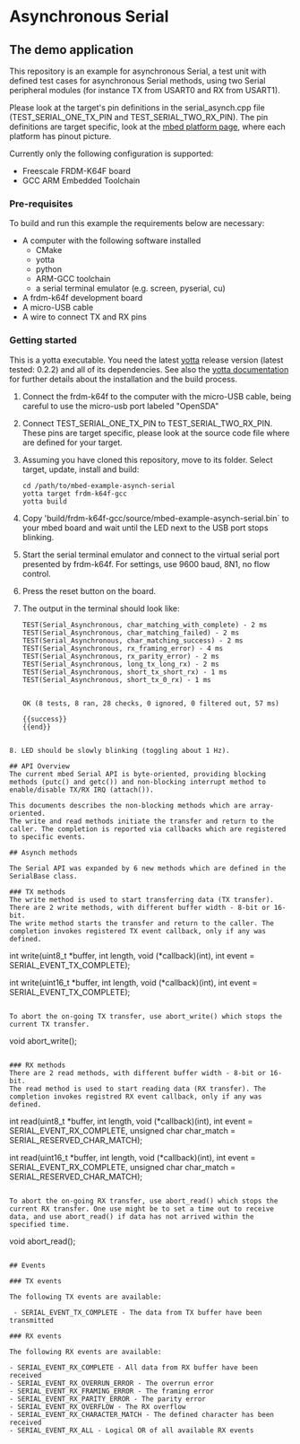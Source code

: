 # Asynchronous Serial

## The demo application

This repository is an example for asynchronous Serial, a test unit with defined test cases for asynchronous Serial methods, using two Serial peripheral modules (for instance TX from USART0 and RX from USART1).

Please look at the target's pin definitions in the serial_asynch.cpp file (TEST_SERIAL_ONE_TX_PIN and TEST_SERIAL_TWO_RX_PIN).
The pin definitions are target specific, look at the [mbed platform page](https://developer.mbed.org/platforms), where each platform has pinout picture.

Currently only the following configuration is supported:
- Freescale FRDM-K64F board
- GCC ARM Embedded Toolchain

### Pre-requisites

To build and run this example the requirements below are necessary:
* A computer with the following software installed
  * CMake
  * yotta
  * python
  * ARM-GCC toolchain
  * a serial terminal emulator (e.g. screen, pyserial, cu)
* A frdm-k64f development board
* A micro-USB cable
* A wire to connect TX and RX pins

### Getting started
This is a yotta executable. You need the latest [yotta](https://github.com/ARMmbed/yotta) release version (latest tested: 0.2.2) and all of its dependencies. See also the [yotta documentation](http://armmbed.github.io/yotta/) for further details about the installation and the build process.

1. Connect the frdm-k64f to the computer with the micro-USB cable, being careful to use the micro-usb port labeled "OpenSDA"

2. Connect TEST_SERIAL_ONE_TX_PIN to TEST_SERIAL_TWO_RX_PIN. These pins are target specific, please look at the source code file where are defined for your target.

3. Assuming you have cloned this repository, move to its folder. Select target, update, install and build:
    ```
    cd /path/to/mbed-example-asynch-serial
    yotta target frdm-k64f-gcc
    yotta build
    ```

4. Copy 'build/frdm-k64f-gcc/source/mbed-example-asynch-serial.bin` to your mbed board and wait until the LED next to the USB port stops blinking.

5. Start the serial terminal emulator and connect to the virtual serial port presented by frdm-k64f. For settings, use 9600 baud, 8N1, no flow control.

6. Press the reset button on the board.

7. The output in the terminal should look like:
    ```
    TEST(Serial_Asynchronous, char_matching_with_complete) - 2 ms
    TEST(Serial_Asynchronous, char_matching_failed) - 2 ms
    TEST(Serial_Asynchronous, char_matching_success) - 2 ms
    TEST(Serial_Asynchronous, rx_framing_error) - 4 ms
    TEST(Serial_Asynchronous, rx_parity_error) - 2 ms
    TEST(Serial_Asynchronous, long_tx_long_rx) - 2 ms
    TEST(Serial_Asynchronous, short_tx_short_rx) - 1 ms
    TEST(Serial_Asynchronous, short_tx_0_rx) - 1 ms


    OK (8 tests, 8 ran, 28 checks, 0 ignored, 0 filtered out, 57 ms)

    {{success}}
    {{end}}
```

8. LED should be slowly blinking (toggling about 1 Hz).

## API Overview
The current mbed Serial API is byte-oriented, providing blocking methods (putc() and getc()) and non-blocking interrupt method to enable/disable TX/RX IRQ (attach()).

This documents describes the non-blocking methods which are array-oriented.
The write and read methods initiate the transfer and return to the caller. The completion is reported via callbacks which are registered to specific events.

## Asynch methods

The Serial API was expanded by 6 new methods which are defined in the SerialBase class.

### TX methods
The write method is used to start transferring data (TX transfer). There are 2 write methods, with different buffer width - 8-bit or 16-bit.
The write method starts the transfer and return to the caller. The completion invokes registered TX event callback, only if any was defined.
```
int write(uint8_t *buffer, int length, void (*callback)(int), int event = SERIAL_EVENT_TX_COMPLETE);

int write(uint16_t *buffer, int length, void (*callback)(int), int event = SERIAL_EVENT_TX_COMPLETE);

```

To abort the on-going TX transfer, use abort_write() which stops the current TX transfer.
```
void abort_write();
```

### RX methods
There are 2 read methods, with different buffer width - 8-bit or 16-bit.
The read method is used to start reading data (RX transfer). The completion invokes registred RX event callback, only if any was defined.
```
int read(uint8_t *buffer, int length, void (*callback)(int), int event = SERIAL_EVENT_RX_COMPLETE, unsigned char char_match = SERIAL_RESERVED_CHAR_MATCH);

int read(uint16_t *buffer, int length, void (*callback)(int), int event = SERIAL_EVENT_RX_COMPLETE, unsigned char char_match = SERIAL_RESERVED_CHAR_MATCH);

```

To abort the on-going RX transfer, use abort_read() which stops the current RX transfer. One use might be to set a time out to receive data, and use abort_read() if data has not arrived within the specified time.
```
void abort_read();
```

## Events

### TX events

The following TX events are available:

 - SERIAL_EVENT_TX_COMPLETE - The data from TX buffer have been transmitted

### RX events

The following RX events are available:

- SERIAL_EVENT_RX_COMPLETE - All data from RX buffer have been received
- SERIAL_EVENT_RX_OVERRUN_ERROR - The overrun error
- SERIAL_EVENT_RX_FRAMING_ERROR - The framing error
- SERIAL_EVENT_RX_PARITY_ERROR - The parity error
- SERIAL_EVENT_RX_OVERFLOW - The RX overflow
- SERIAL_EVENT_RX_CHARACTER_MATCH - The defined character has been received
- SERIAL_EVENT_RX_ALL - Logical OR of all available RX events
